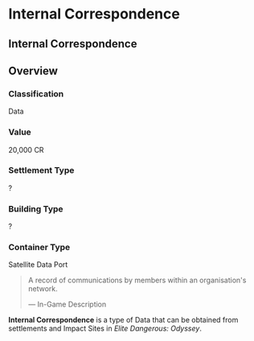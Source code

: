 # Internal Correspondence
## Internal Correspondence

## Overview

### Classification

Data

### Value

20,000 CR

### Settlement Type

?

### Building Type

?

### Container Type

Satellite Data Port

> 
> 
> A record of communications by members within an organisation's network.
> 
> 
> — In-Game Description
> 

**Internal Correspondence** is a type of Data that can be obtained from settlements and Impact Sites in *Elite Dangerous: Odyssey*.